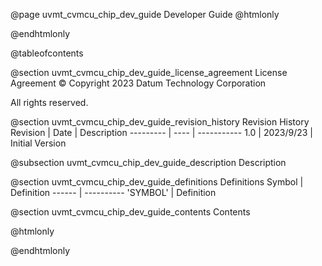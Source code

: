 @page uvmt_cvmcu_chip_dev_guide Developer Guide
@htmlonly
<div class="autonumbering">
@endhtmlonly


@tableofcontents


@section uvmt_cvmcu_chip_dev_guide_license_agreement License Agreement
© Copyright 2023 Datum Technology Corporation

All rights reserved.


@section uvmt_cvmcu_chip_dev_guide_revision_history Revision History
Revision  | Date | Description
--------- | ---- | -----------
1.0 | 2023/9/23 | Initial Version

@subsection uvmt_cvmcu_chip_dev_guide_description Description


@section uvmt_cvmcu_chip_dev_guide_definitions Definitions
Symbol | Definition
------ | ----------
 'SYMBOL' | Definition


@section uvmt_cvmcu_chip_dev_guide_contents Contents


@htmlonly
</div>
@endhtmlonly